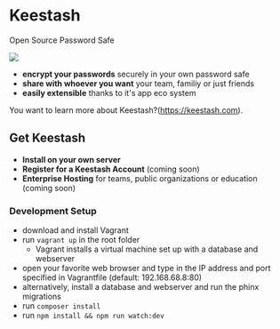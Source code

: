 # Keestash
Open Source Password Safe

![](https://keestash.com/wp-content/uploads/2019/10/keestash_logo_inverted_no_name.png)

* **encrypt your passwords** securely in your own password safe
* **share with whoever you want** your team, familiy or just friends
* **easily extensible** thanks to it's app eco system

You want to learn more about Keestash?(https://keestash.com).

## Get Keestash

* **Install on your own server**
* **Register for a Keestash Account** (coming soon)
* **Enterprise Hosting** for teams, public organizations or education (coming soon)

 ### Development Setup
 
 * download and install Vagrant
 * run `vagrant up` in the root folder
    * Vagrant installs a virtual machine set up with a database and webserver
 * open your favorite web browser and type in the IP address and port specified in Vagrantfile (default: 192.168.68.8:80)
 * alternatively, install a database and webserver and run the phinx migrations
 * run `composer install`
 * run `npm install && npm run watch:dev`
